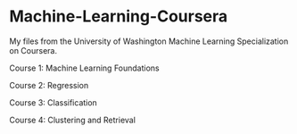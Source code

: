 # Machine-Learning-Coursera
My files from the University of Washington Machine Learning Specialization on Coursera.

Course 1:  Machine Learning Foundations

Course 2:  Regression

Course 3:  Classification

Course 4:  Clustering and Retrieval
